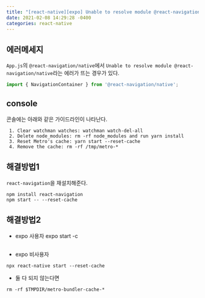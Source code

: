 ```yaml
---
title: "[react-native][expo] Unable to resolve module @react-navigation/native from App.js"
date: 2021-02-08 14:29:28 -0400
categories: react-native
---
```


## 에러메세지
`App.js`의 `@react-navigation/native`에서 `Unable to resolve module @react-navigation/native`라는 에러가 뜨는 경우가 있다.
```js
import { NavigationContainer } from '@react-navigation/native';
```

## console
콘솔에는 아래와 같은 가이드라인이 나타난다.

```
 1. Clear watchman watches: watchman watch-del-all
 2. Delete node_modules: rm -rf node_modules and run yarn install
 3. Reset Metro's cache: yarn start --reset-cache
 4. Remove the cache: rm -rf /tmp/metro-*
```

## 해결방법1
`react-navigation`을 재설치해준다.
```
npm install react-navigation
npm start -- --reset-cache
```

## 해결방법2
* expo 사용자
expo start -c
```
```

* expo 비사용자
```
npx react-native start --reset-cache
```

* 둘 다 되지 않는다면
```
rm -rf $TMPDIR/metro-bundler-cache-*
```
